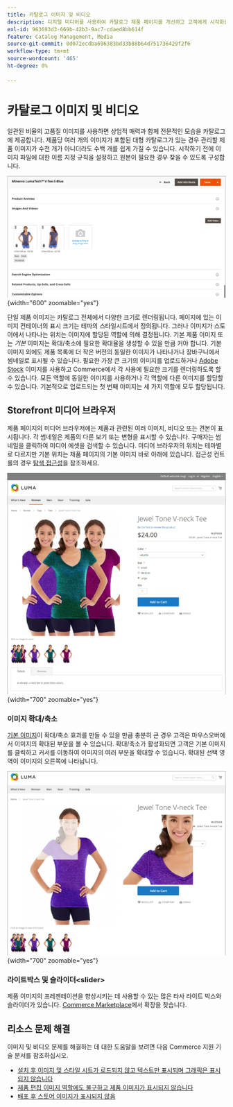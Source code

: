 ```yaml
---
title: 카탈로그 이미지 및 비디오
description: 디지털 미디어를 사용하여 카탈로그 제품 페이지를 개선하고 고객에게 시각화를 제공하는 방법에 대해 알아봅니다.
exl-id: 963693d3-669b-42b3-9ac7-cdaed8bb614f
feature: Catalog Management, Media
source-git-commit: 0d072ecdba696383bd33b88b64d751736429f2f6
workflow-type: tm+mt
source-wordcount: '465'
ht-degree: 0%

---
```


# 카탈로그 이미지 및 비디오

일관된 비율의 고품질 이미지를 사용하면 상업적 매력과 함께 전문적인 모습을 카탈로그에 제공합니다. 제품당 여러 개의 이미지가 포함된 대형 카탈로그가 있는 경우 관리할 제품 이미지가 수천 개가 아니더라도 수백 개를 쉽게 가질 수 있습니다. 시작하기 전에 이미지 파일에 대한 이름 지정 규칙을 설정하고 원본이 필요한 경우 찾을 수 있도록 구성합니다.

![제품 이미지](./assets/product-images-videos-swatch.png){width="600" zoomable="yes"}

단일 제품 이미지는 카탈로그 전체에서 다양한 크기로 렌더링됩니다. 페이지에 있는 이미지 컨테이너의 표시 크기는 테마의 스타일시트에서 정의됩니다. 그러나 이미지가 스토어에서 나타나는 위치는 이미지에 할당된 역할에 의해 결정됩니다. 기본 제품 이미지 또는 _기본_ 이미지는 확대/축소에 필요한 확대율을 생성할 수 있을 만큼 커야 합니다. 기본 이미지 외에도 제품 목록에 더 작은 버전의 동일한 이미지가 나타나거나 장바구니에서 썸네일로 표시될 수 있습니다. 필요한 가장 큰 크기의 이미지를 업로드하거나 [Adobe Stock](../content-design/adobe-stock.md) 이미지를 사용하고 Commerce에서 각 사용에 필요한 크기를 렌더링하도록 할 수 있습니다. 모든 역할에 동일한 이미지를 사용하거나 각 역할에 다른 이미지를 할당할 수 있습니다. 기본적으로 업로드되는 첫 번째 이미지는 세 가지 역할에 모두 할당됩니다.

## Storefront 미디어 브라우저

제품 페이지의 미디어 브라우저에는 제품과 관련된 여러 이미지, 비디오 또는 견본이 표시됩니다. 각 썸네일은 제품의 다른 보기 또는 변형을 표시할 수 있습니다. 구매자는 썸네일을 클릭하여 미디어 에셋을 검색할 수 있습니다. 미디어 브라우저의 위치는 테마별로 다르지만 기본 위치는 제품 페이지의 기본 이미지 바로 아래에 있습니다. 접근성 컨트롤의 경우 [탐색 접근성](../getting-started/navigation-accessibility.md)을 참조하세요.

![Storefront 미디어 브라우저](./assets/storefront-thumbnail-gallery.png){width="700" zoomable="yes"}

### 이미지 확대/축소

[기본 이미지](product-image.md)이 확대/축소 효과를 만들 수 있을 만큼 충분히 큰 경우 고객은 마우스오버에서 이미지의 확대된 부분을 볼 수 있습니다. 확대/축소가 활성화되면 고객은 기본 이미지를 클릭하고 커서를 이동하여 이미지의 여러 부분을 확대할 수 있습니다. 확대된 선택 영역이 이미지의 오른쪽에 나타납니다.

![이미지 확대/축소](./assets/storefront-image-zoom.png){width="700" zoomable="yes"}

### 라이트박스 및 슬라이더&lt;slider>

제품 이미지의 프레젠테이션을 향상시키는 데 사용할 수 있는 많은 타사 라이트 박스와 슬라이더가 있습니다. [Commerce Marketplace](../getting-started/commerce-marketplace.md)에서 확장을 찾습니다.

## 리소스 문제 해결

이미지 및 비디오 문제를 해결하는 데 대한 도움말을 보려면 다음 Commerce 지원 기술 문서를 참조하십시오.

- [설치 후 이미지 및 스타일 시트가 로드되지 않고 텍스트만 표시되며 그래픽은 표시되지 않습니다](https://experienceleague.adobe.com/docs/commerce-knowledge-base/kb/troubleshooting/storefront/after-installing-images-and-stylesheets-do-not-load-only-text-displays-no-graphics.html?lang=ko)
- [제품 편집 이미지 역할에도 불구하고 제품 이미지가 표시되지 않습니다](https://experienceleague.adobe.com/docs/commerce-knowledge-base/kb/troubleshooting/storefront/product-images-do-not-display-despite-product-edit-image-roles.html?lang=ko)
- [배포 후 스토어 이미지가 표시되지 않음](https://experienceleague.adobe.com/docs/commerce-knowledge-base/kb/troubleshooting/storefront/store-images-not-displayed-after-deployment.html?lang=ko)
